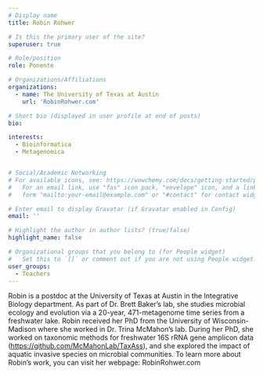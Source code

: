 ```yaml
---
# Display name
title: Robin Rohwer

# Is this the primary user of the site?
superuser: true

# Role/position
role: Ponente 

# Organizations/Affiliations
organizations:
  - name: The University of Texas at Austin
    url: 'RobinRohwer.com'

# Short bio (displayed in user profile at end of posts)
bio:

interests:
  - Bioinformatica
  - Metagenomica


# Social/Academic Networking
# For available icons, see: https://wowchemy.com/docs/getting-started/page-builder/#icons
#   For an email link, use "fas" icon pack, "envelope" icon, and a link in the
#   form "mailto:your-email@example.com" or "#contact" for contact widget.

# Enter email to display Gravatar (if Gravatar enabled in Config)
email: ''

# Highlight the author in author lists? (true/false)
highlight_name: false

# Organizational groups that you belong to (for People widget)
#   Set this to `[]` or comment out if you are not using People widget.
user_groups:
  - Teachers
---
```


Robin is a postdoc at the University of Texas at Austin in the Integrative Biology department. As part of Dr. Brett Baker’s lab, she studies microbial ecology and evolution via a 20-year, 471-metagenome time series from a freshwater lake. Robin received her PhD from the University of Wisconsin-Madison where she worked in Dr. Trina McMahon’s lab. During her PhD, she worked on taxonomic methods for freshwater 16S rRNA gene amplicon data (https://github.com/McMahonLab/TaxAss), and she explored the impact of aquatic invasive species on microbial communities. To learn more about Robin’s work, you can visit her webpage: RobinRohwer.com
